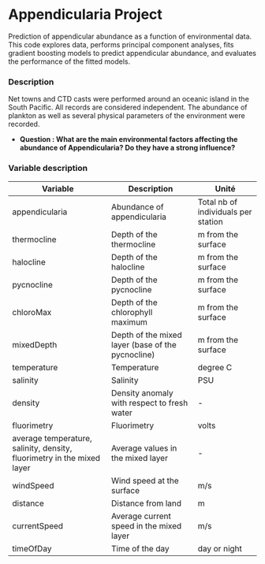 # Appendicularia Project
Prediction of appendicular abundance as a function of environmental data.
This code explores data, performs principal component analyses, fits gradient boosting models to predict appendicular abundance, and evaluates the performance of the fitted models.

### **Description**
Net towns and CTD casts were performed around an oceanic island in the South Pacific. All records are considered independent. The abundance of plankton as well as several physical parameters of the environment were recorded.
- **Question : What are the main environmental factors affecting the abundance of Appendicularia? Do they have a strong influence?**


### **Variable description**
</head>
<body>
    <table>
        <thead>
            <tr>
                <th>Variable</th>
                <th>Description</th>
                <th>Unité</th>
            </tr>
        </thead>
        <tbody>
            <tr>
                <td>appendicularia</td>
                <td>Abundance of appendicularia</td>
                <td>Total nb of individuals per station</td>
            </tr>
            <tr>
                <td>thermocline</td>
                <td>Depth of the thermocline</td>
                <td>m from the surface</td>
            </tr>
            <tr>
                <td>halocline</td>
                <td>Depth of the halocline</td>
                <td>m from the surface</td>
            </tr>
            <tr>
                <td>pycnocline</td>
                <td>Depth of the pycnocline</td>
                <td>m from the surface</td>
            </tr>
            <tr>
                <td>chloroMax</td>
                <td>Depth of the chlorophyll maximum</td>
                <td>m from the surface</td>
            </tr>
            <tr>
                <td>mixedDepth</td>
                <td>Depth of the mixed layer (base of the pycnocline)</td>
                <td>m from the surface</td>
            </tr>
            <tr>
                <td>temperature</td>
                <td>Temperature</td>
                <td>degree C</td>
            </tr>
            <tr>
                <td>salinity</td>
                <td>Salinity</td>
                <td>PSU</td>
            </tr>
            <tr>
                <td>density</td>
                <td>Density anomaly with respect to fresh water</td>
                <td>-</td>
            </tr>
            <tr>
                <td>fluorimetry</td>
                <td>Fluorimetry</td>
                <td>volts</td>
            </tr>
            <tr>
                <td>average temperature, salinity, density, fluorimetry in the mixed layer</td>
                <td>Average values in the mixed layer</td>
                <td>-</td>
            </tr>
            <tr>
                <td>windSpeed</td>
                <td>Wind speed at the surface</td>
                <td>m/s</td>
            </tr>
            <tr>
                <td>distance</td>
                <td>Distance from land</td>
                <td>m</td>
            </tr>
            <tr>
                <td>currentSpeed</td>
                <td>Average current speed in the mixed layer</td>
                <td>m/s</td>
            </tr>
            <tr>
                <td>timeOfDay</td>
                <td>Time of the day</td>
                <td>day or night</td>
            </tr>
        </tbody>
    </table>
</body>
